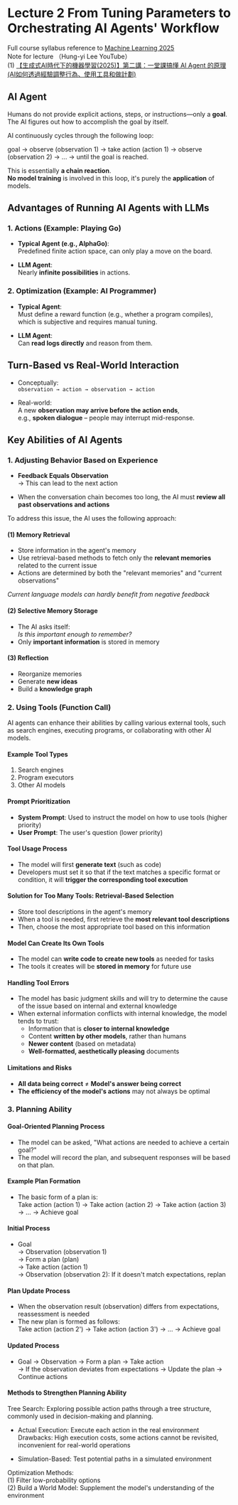# Lecture 2 From Tuning Parameters to Orchestrating AI Agents' Workflow

Full course syllabus reference to [Machine Learning 2025](https://course.ntu.edu.tw/courses/113-2/41735)  
Note for lecture （Hung-yi Lee YouTube）  
(1) [【生成式AI時代下的機器學習(2025)】第二講：一堂課搞懂 AI Agent 的原理 (AI如何透過經驗調整行為、使用工具和做計劃)](https://www.youtube.com/watch?v=M2Yg1kwPpts&list=PLJV_el3uVTsNZEFAdQsDeOdzAaHTca2Gi&index=2)


## AI Agent

Humans do not provide explicit actions, steps, or instructions—only a **goal**.  
The AI figures out how to accomplish the goal by itself.

AI continuously cycles through the following loop:

goal → observe (observation 1) → take action (action 1) → observe (observation 2) → ... → until the goal is reached.

This is essentially **a chain reaction**.  
**No model training** is involved in this loop, it's purely the **application** of models.


## Advantages of Running AI Agents with LLMs

### 1. Actions (Example: Playing Go)

- **Typical Agent (e.g., AlphaGo)**:  
  Predefined finite action space, can only play a move on the board.

- **LLM Agent**:  
  Nearly **infinite possibilities** in actions.

### 2. Optimization (Example: AI Programmer)

- **Typical Agent**:  
  Must define a reward function (e.g., whether a program compiles), which is subjective and requires manual tuning.

- **LLM Agent**:  
  Can **read logs directly** and reason from them.


## Turn-Based vs Real-World Interaction

- Conceptually:  
  `observation → action → observation → action`

- Real-world:  
  A new **observation may arrive before the action ends**,  
  e.g., **spoken dialogue** – people may interrupt mid-response.

## Key Abilities of AI Agents

### 1. Adjusting Behavior Based on Experience

- **Feedback Equals Observation**  
  → This can lead to the next action

- When the conversation chain becomes too long, the AI must **review all past observations and actions**

To address this issue, the AI uses the following approach:

#### (1) Memory Retrieval
- Store information in the agent's memory
- Use retrieval-based methods to fetch only the **relevant memories** related to the current issue
- Actions are determined by both the "relevant memories" and "current observations"

*Current language models can hardly benefit from negative feedback*

#### (2) Selective Memory Storage
- The AI asks itself:  
  *Is this important enough to remember?*
- Only **important information** is stored in memory

#### (3) Reflection
- Reorganize memories  
- Generate **new ideas**  
- Build a **knowledge graph**

### 2. Using Tools (Function Call)

AI agents can enhance their abilities by calling various external tools, such as search engines, executing programs, or collaborating with other AI models.

#### Example Tool Types
1. Search engines  
2. Program executors  
3. Other AI models  

#### Prompt Prioritization
- **System Prompt**: Used to instruct the model on how to use tools (higher priority)
- **User Prompt**: The user's question (lower priority)

#### Tool Usage Process
- The model will first **generate text** (such as code)
- Developers must set it so that if the text matches a specific format or condition, it will **trigger the corresponding tool execution**

#### Solution for Too Many Tools: Retrieval-Based Selection
- Store tool descriptions in the agent's memory
- When a tool is needed, first retrieve the **most relevant tool descriptions**
- Then, choose the most appropriate tool based on this information

#### Model Can Create Its Own Tools
- The model can **write code to create new tools** as needed for tasks
- The tools it creates will be **stored in memory** for future use

#### Handling Tool Errors
- The model has basic judgment skills and will try to determine the cause of the issue based on internal and external knowledge
- When external information conflicts with internal knowledge, the model tends to trust:
  - Information that is **closer to internal knowledge**
  - Content **written by other models**, rather than humans
  - **Newer content** (based on metadata)
  - **Well-formatted, aesthetically pleasing** documents

#### Limitations and Risks
- **All data being correct** ≠ **Model's answer being correct**
- **The efficiency of the model's actions** may not always be optimal

### 3. Planning Ability

#### Goal-Oriented Planning Process
- The model can be asked, "What actions are needed to achieve a certain goal?"
- The model will record the plan, and subsequent responses will be based on that plan.

#### Example Plan Formation
- The basic form of a plan is:  
  Take action (action 1) → Take action (action 2) → Take action (action 3) → … → Achieve goal

#### Initial Process
- Goal  
→ Observation (observation 1)  
→ Form a plan (plan)  
→ Take action (action 1)  
→ Observation (observation 2): If it doesn't match expectations, replan

#### Plan Update Process
- When the observation result (observation) differs from expectations, reassessment is needed
- The new plan is formed as follows:  
  Take action (action 2') → Take action (action 3') → … → Achieve goal

#### Updated Process
- Goal → Observation → Form a plan → Take action  
→ If the observation deviates from expectations → Update the plan → Continue actions

#### Methods to Strengthen Planning Ability

Tree Search: Exploring possible action paths through a tree structure, commonly used in decision-making and planning.

- Actual Execution: Execute each action in the real environment  
Drawbacks: High execution costs, some actions cannot be revisited, inconvenient for real-world operations

- Simulation-Based: Test potential paths in a simulated environment  

Optimization Methods:  
(1) Filter low-probability options  
(2) Build a World Model: Supplement the model's understanding of the environment